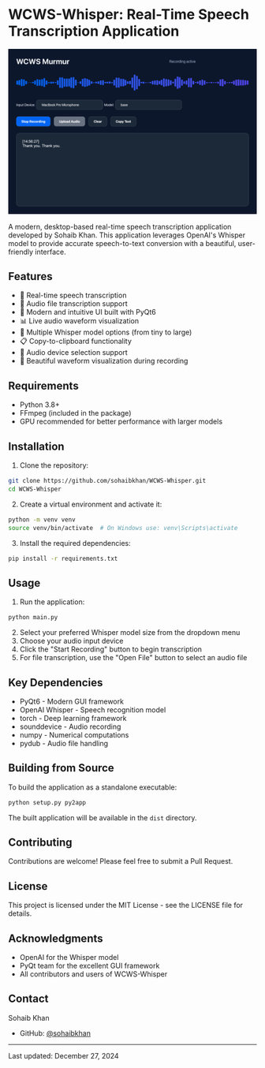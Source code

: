 # WCWS-Whisper: Real-Time Speech Transcription Application
![Alt text](wcws.png)


A modern, desktop-based real-time speech transcription application developed by Sohaib Khan. This application leverages OpenAI's Whisper model to provide accurate speech-to-text conversion with a beautiful, user-friendly interface.

## Features

- 🎤 Real-time speech transcription
- 📁 Audio file transcription support
- 🎨 Modern and intuitive UI built with PyQt6
- 📊 Live audio waveform visualization
- 🔄 Multiple Whisper model options (from tiny to large)
- 📋 Copy-to-clipboard functionality
- 🎵 Audio device selection support
- 🌊 Beautiful waveform visualization during recording

## Requirements

- Python 3.8+
- FFmpeg (included in the package)
- GPU recommended for better performance with larger models

## Installation

1. Clone the repository:
```bash
git clone https://github.com/sohaibkhan/WCWS-Whisper.git
cd WCWS-Whisper
```

2. Create a virtual environment and activate it:
```bash
python -m venv venv
source venv/bin/activate  # On Windows use: venv\Scripts\activate
```

3. Install the required dependencies:
```bash
pip install -r requirements.txt
```

## Usage

1. Run the application:
```bash
python main.py
```

2. Select your preferred Whisper model size from the dropdown menu
3. Choose your audio input device
4. Click the "Start Recording" button to begin transcription
5. For file transcription, use the "Open File" button to select an audio file

## Key Dependencies

- PyQt6 - Modern GUI framework
- OpenAI Whisper - Speech recognition model
- torch - Deep learning framework
- sounddevice - Audio recording
- numpy - Numerical computations
- pydub - Audio file handling

## Building from Source

To build the application as a standalone executable:

```bash
python setup.py py2app
```

The built application will be available in the `dist` directory.

## Contributing

Contributions are welcome! Please feel free to submit a Pull Request.

## License

This project is licensed under the MIT License - see the LICENSE file for details.

## Acknowledgments

- OpenAI for the Whisper model
- PyQt team for the excellent GUI framework
- All contributors and users of WCWS-Whisper

## Contact

Sohaib Khan
- GitHub: [@sohaibkhan](https://github.com/sohaibkhan)

---
Last updated: December 27, 2024
